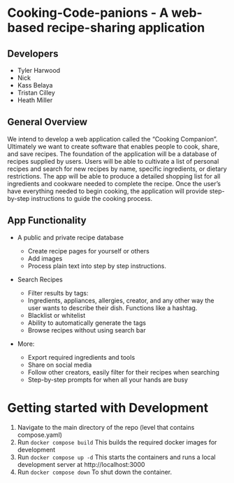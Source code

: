 # Cooking-Code-panions - A web-based recipe-sharing application

## Developers
  - Tyler Harwood
  - Nick
  - Kass Belaya
  - Tristan Cilley
  - Heath Miller

## General Overview

We intend to develop a web application called the “Cooking Companion”. Ultimately we want to create software that enables people to cook, share, and save recipes. The foundation of the application will be a database of recipes supplied by users. Users will be able to cultivate a list of personal recipes and search for new recipes by name, specific ingredients, or dietary restrictions. The app will be able to produce a detailed shopping list for all ingredients and cookware needed to complete the recipe. Once the user’s have everything needed to begin cooking, the application will provide step-by-step instructions to guide the cooking process.

## App Functionality
- A public and private recipe database
  - Create recipe pages for yourself or others
  - Add images
  - Process plain text into step by step instructions.

- Search Recipes
  - Filter results by tags:
  - Ingredients, appliances, allergies, creator, and any other way the user wants to describe their     dish. Functions like a hashtag.
  - Blacklist or whitelist
  - Ability to automatically generate the tags
  - Browse recipes without using search bar

- More:
  - Export required ingredients and tools
  - Share on social media
  - Follow other creators, easily filter for their recipes when searching
  - Step-by-step prompts for when all your hands are busy

# Getting started with Development
1. Navigate to the main directory of the repo (level that contains compose.yaml)
2. Run `docker compose build`  This builds the required docker images for development
3. Run `docker compose up -d`  This starts the containers and runs a local development server at http://localhost:3000
4. Run `docker compose down` To shut down the container.
